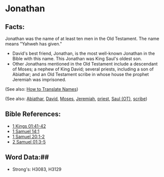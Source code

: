 # Jonathan #

## Facts: ##

Jonathan was the name of at least ten men in the Old Testament. The name means "Yahweh has given."

* David's best friend, Jonathan, is the most well-known Jonathan in the Bible with this name. This Jonathan was King Saul's oldest son.
* Other Jonathans mentioned in the Old Testament include a descendant of Moses; a nephew of King David; several priests, including a son of Abiathar; and an Old Testament scribe in whose house the prophet Jeremiah was imprisoned.

(See also: [How to Translate Names](rc://en/ta/man/translate/translate-names))

(See also: [Abiathar](abiathar.md), [David](david.md), [Moses](moses.md), [Jeremiah](jeremiah.md), [priest](../kt/priest.md), [Saul (OT)](saul.md), [scribe](../kt/scribe.md))

## Bible References: ##

* [1 Kings 01:41-42](rc://en/tn/help/1ki/01/41)
* [1 Samuel 14:1](rc://en/tn/help/1sa/14/01)
* [1 Samuel 20:1-2](rc://en/tn/help/1sa/20/01)
* [2 Samuel 01:3-5](rc://en/tn/help/2sa/01/03)

## Word Data:##

* Strong's: H3083, H3129
